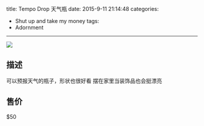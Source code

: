 title: Tempo Drop 天气瓶
date: 2015-9-11 21:14:48
categories:
- Shut up and take my money
tags:
- Adornment
---
![](https://raw.githubusercontent.com/SteveLeeLX/Blog/master/source/images/bottle.jpg)
## 描述
可以预报天气的瓶子，形状也很好看
摆在家里当装饰品也会挺漂亮<!-- more -->

## 售价
$50
